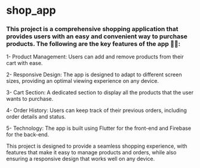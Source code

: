 # shop_app
### This project is a comprehensive shopping application that provides users with an easy and convenient way to purchase products. The following are the key features of the app 🛒👀:

1- Product Management: Users can add and remove products from their cart with ease.

2- Responsive Design: The app is designed to adapt to different screen sizes, providing an optimal viewing experience on any device.

3- Cart Section: A dedicated section to display all the products that the user wants to purchase.

4- Order History: Users can keep track of their previous orders, including order details and status.

5- Technology: The app is built using Flutter for the front-end and Firebase for the back-end.

This project is designed to provide a seamless shopping experience, with features that make it easy to manage products and orders, while also ensuring a responsive design that works well on any device.
